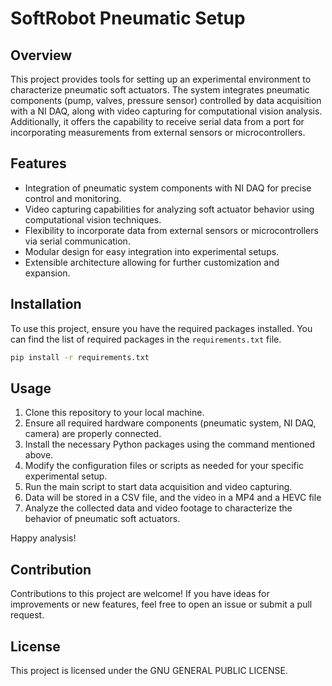 # SoftRobot Pneumatic Setup

## Overview

This project provides tools for setting up an experimental environment to characterize pneumatic soft actuators. The system integrates pneumatic components (pump, valves, pressure sensor) controlled by data acquisition with a NI DAQ, along with video capturing for computational vision analysis. Additionally, it offers the capability to receive serial data from a port for incorporating measurements from external sensors or microcontrollers.

## Features

- Integration of pneumatic system components with NI DAQ for precise control and monitoring.
- Video capturing capabilities for analyzing soft actuator behavior using computational vision techniques.
- Flexibility to incorporate data from external sensors or microcontrollers via serial communication.
- Modular design for easy integration into experimental setups.
- Extensible architecture allowing for further customization and expansion.

## Installation

To use this project, ensure you have the required packages installed. You can find the list of required packages in the `requirements.txt` file.

```bash
pip install -r requirements.txt
```

## Usage

1. Clone this repository to your local machine.
2. Ensure all required hardware components (pneumatic system, NI DAQ, camera) are properly connected.
3. Install the necessary Python packages using the command mentioned above.
4. Modify the configuration files or scripts as needed for your specific experimental setup.
5. Run the main script to start data acquisition and video capturing.
6. Data will be stored in a CSV file, and the video in a MP4 and a HEVC file
7. Analyze the collected data and video footage to characterize the behavior of pneumatic soft actuators.

Happy analysis!

## Contribution

Contributions to this project are welcome! If you have ideas for improvements or new features, feel free to open an issue or submit a pull request.

## License

This project is licensed under the GNU GENERAL PUBLIC LICENSE.
